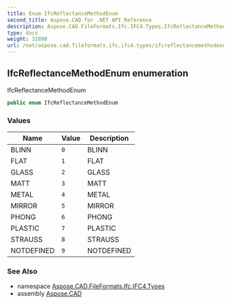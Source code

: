 ```yaml
---
title: Enum IfcReflectanceMethodEnum
second_title: Aspose.CAD for .NET API Reference
description: Aspose.CAD.FileFormats.Ifc.IFC4.Types.IfcReflectanceMethodEnum enum. IfcReflectanceMethodEnum
type: docs
weight: 31890
url: /net/aspose.cad.fileformats.ifc.ifc4.types/ifcreflectancemethodenum/
---
```

## IfcReflectanceMethodEnum enumeration

IfcReflectanceMethodEnum

```csharp
public enum IfcReflectanceMethodEnum
```

### Values

| Name | Value | Description |
| --- | --- | --- |
| BLINN | `0` | BLINN |
| FLAT | `1` | FLAT |
| GLASS | `2` | GLASS |
| MATT | `3` | MATT |
| METAL | `4` | METAL |
| MIRROR | `5` | MIRROR |
| PHONG | `6` | PHONG |
| PLASTIC | `7` | PLASTIC |
| STRAUSS | `8` | STRAUSS |
| NOTDEFINED | `9` | NOTDEFINED |

### See Also

* namespace [Aspose.CAD.FileFormats.Ifc.IFC4.Types](../../aspose.cad.fileformats.ifc.ifc4.types/)
* assembly [Aspose.CAD](../../)


